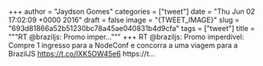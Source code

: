 
+++
author = "Jaydson Gomes"
categories = ["tweet"]
date = "Thu Jun 02 17:02:09 +0000 2016"
draft = false
image = "{TWEET_IMAGE}"
slug = "693d81866a52b51230bc78a45ae040831b4d9cfa"
tags = ["tweet"]
title = """RT @braziljs: Promo imper..."""
+++
RT @braziljs: Promo imperdível: Compre 1 ingresso para a NodeConf e concorra a uma viagem para a BrazilJS https://t.co/lXK5OW45e6 https://t…
